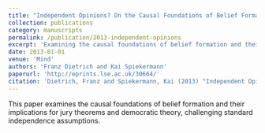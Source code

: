 ```yaml
---
title: "Independent Opinions? On the Causal Foundations of Belief Formation and Jury Theorems"
collection: publications
category: manuscripts
permalink: /publication/2013-independent-opinions
excerpt: 'Examining the causal foundations of belief formation and their implications for jury theorems and democratic theory.'
date: 2013-01-01
venue: 'Mind'
authors: 'Franz Dietrich and Kai Spiekermann'
paperurl: 'http://eprints.lse.ac.uk/30664/'
citation: 'Dietrich, Franz and Spiekermann, Kai (2013) "Independent Opinions? On the Causal Foundations of Belief Formation and Jury Theorems", Mind, 122(487), pp. 655-685.'
---
```


This paper examines the causal foundations of belief formation and their implications for jury theorems and democratic theory, challenging standard independence assumptions.